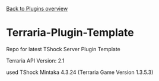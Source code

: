 [Back to Plugins overview](https://zerif-shinu.github.io/TerrariaPlugins/)
# Terraria-Plugin-Template
Repo for latest TShock Server Plugin Template

Terraria API Version: 2.1

used TShock Mintaka 4.3.24 (Terraria Game Version 1.3.5.3)
